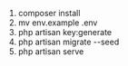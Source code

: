 1. composer install
2. mv env.example .env
3. php artisan key:generate
4. php artisan migrate --seed
5. php artisan serve
